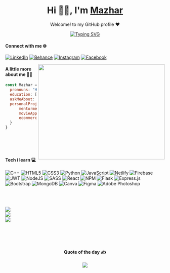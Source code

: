 <!-- Heading Section -->
  <h1 align="center">Hi 🙋‍♂️, I'm <a href="https://github.com/m4maxhar">Mazhar<a/></h1>
  <p align="center" color="blue">Welcome! to my GitHub profile ❤</p>
  <p align="center">
    <a href="https://git.io/typing-svg"><img src="https://readme-typing-svg.demolab.com?font=Fira+Code&weight=500&duration=4000&pause=300&center=true&vCenter=true&width=800&lines=I'm+a+MERN+Stack+Developer!;I've+a+strong+knowledge+of+Web+Development+and+Web+Designing" alt="Typing SVG" /></a>
  </p>
  
#### Connect with me 🌐
<!--  Here is my social platform -->
  [![LinkedIn](https://img.shields.io/badge/LinkedIn-%230077B5.svg?logo=linkedin&logoColor=white)](https://linkedin.com/in/m4maxhar)
  [![Behance](https://img.shields.io/badge/Behance-1769ff?logo=behance&logoColor=white)](https://behance.net/m4maxhar)
  [![Instagram](https://img.shields.io/badge/Instagram-%23E4405F.svg?logo=Instagram&logoColor=white)](https://instagram.com/m4maxhar)
  [![Facebook](https://img.shields.io/badge/Facebook-%231877F2.svg?logo=Facebook&logoColor=white)](https://facebook.com/i3m.mazhae)

<!--   Righ Gif Image -->
<img align="right" width="400" height="300" src="https://i.pinimg.com/originals/e4/26/70/e426702edf874b181aced1e2fa5c6cde.gif">
  
<!--  About Me -->
#### A little more about me 👨‍💼
```javascript
const Mazhar = {
  pronouns: "He" || "Him",
  education: ["Graduation", "Computer Science"],
  askMeAbout: ["Web development", "Frontend Design", "UI/UX"],
  personalProjects: {
      mentorment: "App help to seek Mentor for students",
      movieApp: "Quite similar to Netflix",
      ecommerceStore: "Created SPA using React"
  }
}
```
  
<br/><br/><br/>
<!-- Technology i learnd -->
#### Tech i learn 💻
![C++](https://img.shields.io/badge/c++-%2300599C.svg?style=for-the-badge&logo=c%2B%2B&logoColor=white) ![HTML5](https://img.shields.io/badge/html5-%23E34F26.svg?style=for-the-badge&logo=html5&logoColor=white) ![CSS3](https://img.shields.io/badge/css3-%231572B6.svg?style=for-the-badge&logo=css3&logoColor=white) ![Python](https://img.shields.io/badge/python-3670A0?style=for-the-badge&logo=python&logoColor=ffdd54) ![JavaScript](https://img.shields.io/badge/javascript-%23323330.svg?style=for-the-badge&logo=javascript&logoColor=%23F7DF1E) ![Netlify](https://img.shields.io/badge/netlify-%23000000.svg?style=for-the-badge&logo=netlify&logoColor=#00C7B7) ![Firebase](https://img.shields.io/badge/firebase-%23039BE5.svg?style=for-the-badge&logo=firebase) ![JWT](https://img.shields.io/badge/JWT-black?style=for-the-badge&logo=JSON%20web%20tokens) ![NodeJS](https://img.shields.io/badge/node.js-6DA55F?style=for-the-badge&logo=node.js&logoColor=white) ![SASS](https://img.shields.io/badge/SASS-hotpink.svg?style=for-the-badge&logo=SASS&logoColor=white) ![React](https://img.shields.io/badge/react-%2320232a.svg?style=for-the-badge&logo=react&logoColor=%2361DAFB) ![NPM](https://img.shields.io/badge/NPM-%23000000.svg?style=for-the-badge&logo=npm&logoColor=white) ![Flask](https://img.shields.io/badge/flask-%23000.svg?style=for-the-badge&logo=flask&logoColor=white) ![Express.js](https://img.shields.io/badge/express.js-%23404d59.svg?style=for-the-badge&logo=express&logoColor=%2361DAFB) ![Bootstrap](https://img.shields.io/badge/bootstrap-%23563D7C.svg?style=for-the-badge&logo=bootstrap&logoColor=white) ![MongoDB](https://img.shields.io/badge/MongoDB-%234ea94b.svg?style=for-the-badge&logo=mongodb&logoColor=white) ![Canva](https://img.shields.io/badge/Canva-%2300C4CC.svg?style=for-the-badge&logo=Canva&logoColor=white) 	![Figma](https://img.shields.io/badge/figma-%23F24E1E.svg?style=for-the-badge&logo=figma&logoColor=white) ![Adobe Photoshop](https://img.shields.io/badge/adobephotoshop-%2331A8FF.svg?style=for-the-badge&logo=adobephotoshop&logoColor=white)

<!-- Statistics -->
<br/><br/><br/>
![](https://github-readme-streak-stats.herokuapp.com/?user=m4maxhar&theme=tokyonight&hide_border=true)<br/>
![](https://github-readme-stats.vercel.app/api?username=m4maxhar&theme=tokyonight&hide_border=true&include_all_commits=false&count_private=false)<br/>
![](https://github-readme-stats.vercel.app/api/top-langs/?username=m4maxhar&theme=tokyonight&hide_border=true&include_all_commits=false&count_private=false&layout=compact)
  
<br/><br/><br/>
<!--   Quote -->
<div align="center">
  
  #### Quote of the day ✍️
  
  ![](https://quotes-github-readme.vercel.app/api?type=vetical&theme=gruvbox)
  
</div>
